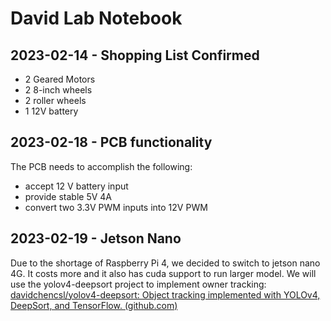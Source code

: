 # David Lab Notebook

## 2023-02-14 - Shopping List Confirmed
- 2 Geared Motors
- 2 8-inch wheels
- 2 roller wheels
- 1 12V battery

## 2023-02-18 - PCB functionality
The PCB needs to accomplish the following:
- accept 12 V battery input
- provide stable 5V 4A
- convert two 3.3V PWM inputs into 12V PWM

## 2023-02-19 - Jetson Nano
Due to the shortage of Raspberry Pi 4, we decided to switch to jetson nano 4G. It costs more and it also has cuda support to run larger model. We will use the yolov4-deepsort project to implement owner tracking: [davidchencsl/yolov4-deepsort: Object tracking implemented with YOLOv4, DeepSort, and TensorFlow. (github.com)](https://github.com/davidchencsl/yolov4-deepsort)